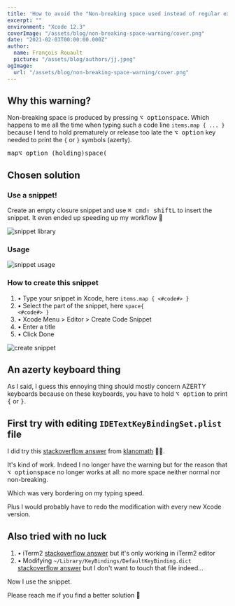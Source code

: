 ```yaml
---
title: 'How to avoid the "Non-breaking space used instead of regular expression" warning in Xcode'
excerpt: ""
environment: "Xcode 12.3"
coverImage: "/assets/blog/non-breaking-space-warning/cover.png"
date: "2021-02-03T00:00:00.000Z"
author:
  name: François Rouault
  picture: "/assets/blog/authors/jj.jpeg"
ogImage:
  url: "/assets/blog/non-breaking-space-warning/cover.png"
---
```


## Why this warning?

Non-breaking space is produced by pressing <kbd>⌥ option</kbd><kbd>space</kbd>. Which happens to me all the time when typing such a code line `items.map { ... }` because I tend to hold prematurely or release too late the <kbd>⌥ option</kbd> key needed to print the `{` or `}` symbols (azerty).

<kbd>m</kbd><kbd>a</kbd><kbd>p</kbd><kbd style="transform: translateY(4px);">⌥ option (holding)</kbd><kbd>space</kbd><kbd>(</kbd>

## Chosen solution

### Use a snippet!

Create an empty closure snippet and use <kbd>⌘ cmd</kbd><kbd>⇧ shift</kbd><kbd>L</kbd> to insert the snippet. It even ended up speeding up my workflow 🎉

![snippet library](/assets/blog/non-breaking-space-warning/snippet-library.png)

### Usage

![snippet usage](/assets/blog/non-breaking-space-warning/snippet-usage.gif)

### How to create this snippet

1. • Type your snippet in Xcode, here `items.map { <#code#> }`
2. • Select the part of the snippet, here <code><kbd>space</kbd>{ <#code#> }</code>
3. • Xcode Menu > Editor > Create Code Snippet
4. • Enter a title
5. • Click Done

![create snippet](/assets/blog/non-breaking-space-warning/create-snippet.gif)

## An azerty keyboard thing

As I said, I guess this ennoying thing should mostly concern AZERTY keyboards because on these keyboards, you have to hold <kbd>⌥ option</kbd> to print <kbd>{</kbd> or <kbd>}</kbd>.

## First try with editing `IDETextKeyBindingSet.plist` file

I did try this [stackoverflow answer](https://apple.stackexchange.com/a/179653) from [klanomath](https://apple.stackexchange.com/users/93229/klanomath) 🙏🏻.

It's kind of work. Indeed I no longer have the warning but for the reason that <kbd>⌥ option</kbd><kbd>space</kbd> no longer works at all: no more space neither normal nor non-breaking.

Which was very bordering on my typing speed.

Plus I would probably have to redo the modification with every new Xcode version.

## Also tried with no luck

1. • iTerm2 [stackoverflow answer](https://superuser.com/a/680752) but it's only working in iTerm2 editor
2. • Modifying `~/Library/KeyBindings/DefaultKeyBinding.dict` [stackoverflow answer](https://superuser.com/a/142573) but I don't want to touch that file indeed...

Now I use the snippet.

Please reach me if you find a better solution 👋
